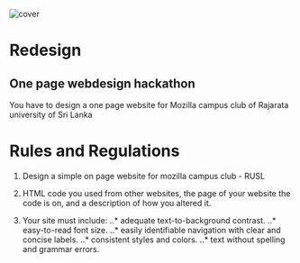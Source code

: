 ![cover](https://user-images.githubusercontent.com/28821226/72814579-4725c600-3c8b-11ea-83eb-6974726d9bd8.jpg)


# Redesign
## One page webdesign hackathon

You have to design a one page website for Mozilla campus club of Rajarata university of Sri Lanka

# Rules and Regulations

1. Design a simple on page website for mozilla campus club - RUSL

2. HTML code you used from other websites, the page of your website the code is on, and a description of how you altered it.

3. Your site must include: 
        ..* adequate text-to-background contrast.
			     ..* easy-to-read font size.
	         ..* easily identifiable navigation with clear and concise labels.
           ..* consistent styles and colors.
           ..* text without spelling and grammar errors.
